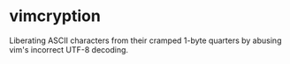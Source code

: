 # vimcryption
Liberating ASCII characters from their cramped 1-byte quarters by abusing vim's incorrect UTF-8 decoding.
